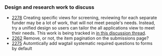 

### Design and research work to discuss 
- [2278](https://github.com/OpenTechFund/hypha/discussions/2278)
Creating specific views for screening, reviewing for each separate funder may be a lot of work, that will not meet people's needs.
Instead, try a unified design so users can tailor the all applications view to meet their needs. This work is being tracked in [in this discussion thread](https://github.com/OpenTechFund/hypha/discussions/2278).
- [2262](https://github.com/OpenTechFund/hypha/issues/2262)
Remove, or not, the item pagination on the submissions page?
- [2275](https://github.com/OpenTechFund/hypha/issues/2275)
Automtically add wagtail systematic required questions to forms by default 
